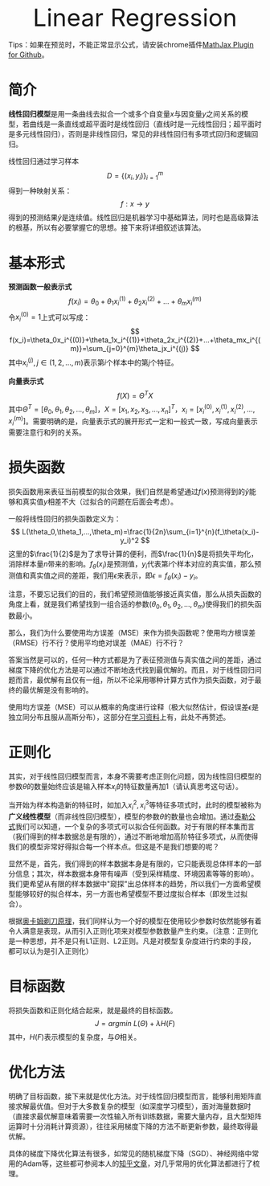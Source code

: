 <div align='center' ><font size='70'>Linear Regression</font></div>

Tips：如果在预览时，不能正常显示公式，请安装chrome插件[MathJax Plugin for Github](https://chrome.google.com/webstore/detail/mathjax-plugin-for-github/ioemnmodlmafdkllaclgeombjnmnbima?hl=zh-TW)。

# 简介

**线性回归模型**是用一条曲线去拟合一个或多个自变量$x$与因变量$y$之间关系的模型，若曲线是一条直线或超平面时是线性回归（直线时是一元线性回归；超平面时是多元线性回归），否则是非线性回归，常见的非线性回归有多项式回归和逻辑回归。

线性回归通过学习样本
$$
D={\{(x_i, y_i)}\}_{i=1}^m
$$
得到一种映射关系：
$$
f:x\rightarrow y
$$
得到的预测结果$\hat y$是连续值。线性回归是机器学习中基础算法，同时也是高级算法的根基，所以有必要掌握它的思想。接下来将详细叙述该算法。

# 基本形式

**预测函数一般表示式**
$$
f(x_i)=\theta_0+\theta_1x_i^{(1)}+\theta_2x_i^{(2)}+...+\theta_mx_i^{(m)}
$$
令$x_i^{(0)}=1$上式可以写成：
$$
f(x_i)=\theta_0x_i^{(0)}+\theta_1x_i^{(1)}+\theta_2x_i^{(2)}+...+\theta_mx_i^{(m)}=\sum_{j=0}^{m}\theta_jx_i^{(j)}
$$
其中$x_i^{(j)}, j\in(1,2,...,m)$表示第$i$个样本中的第$j$个特征。

**向量表示式**
$$
f(X)=\Theta^TX
$$
其中$\Theta^T=[\theta_0,\theta_1, \theta_2,...,\theta_m]$，$X=[x_1, x_2, x_3,...,x_n]^T$，$x_i=[x_i^{(0)}, x_i^{(1)}, x_i^{(2)},...,x_i^{(m)}]$。需要明确的是，向量表示式的展开形式一定和一般式一致，写成向量表示需要注意行和列的关系。

# 损失函数

损失函数用来表征当前模型的拟合效果，我们自然是希望通过$f(x)$预测得到的$\hat y$能够和真实值$y$相差不大（过拟合的问题在后面会考虑）。

一般将线性回归的损失函数定义为：
$$
L(\theta_0,\theta_1,...,\theta_m)=\frac{1}{2n}\sum_{i=1}^{n}(f_\theta(x_i)-y_i)^2
$$
这里的$\frac{1}{2}$是为了求导计算的便利，而$\frac{1}{n}$是将损失平均化，消除样本量$n$带来的影响。$f_\theta(x_i)$是预测值，$y_i$代表第$i$个样本对应的真实值，那么预测值和真实值之间的差距，我们用$\epsilon$来表示，即$\epsilon=f_\theta(x_i)-y_i$。

注意，不要忘记我们的目的，我们希望预测值能够接近真实值，那么从损失函数的角度上看，就是我们希望找到一组合适的参数$(\theta_0,\theta_1,\theta_2,...,\theta_m)$使得我们的损失函数最小。

那么，我们为什么要使用均方误差（MSE）来作为损失函数呢？使用均方根误差（RMSE）行不行？使用平均绝对误差（MAE）行不行？

答案当然是可以的，任何一种方式都是为了表征预测值与真实值之间的差距，通过梯度下降的优化方法是可以通过不断地迭代找到最优解的。而且，对于线性回归问题而言，最优解有且仅有一组，所以不论采用哪种计算方式作为损失函数，对于最终的最优解是没有影响的。

使用均方误差（MSE）可以从概率的角度进行诠释（极大似然估计，假设误差$\epsilon$是独立同分布且服从高斯分布），这部分在[学习资料](https://github.com/datawhalechina/team-learning/blob/master/%E6%9C%BA%E5%99%A8%E5%AD%A6%E4%B9%A0%E7%AE%97%E6%B3%95%E5%9F%BA%E7%A1%80/Task1%20Linear_regression.ipynb)上有，此处不再赘述。

# 正则化

其实，对于线性回归模型而言，本身不需要考虑正则化问题，因为线性回归模型的参数$\theta$的数量始终应该是输入样本$x_i$的特征数量再加1（请认真思考这句话）。

当开始为样本构造新的特征时，如加入$x_i^2,x_i^3$等特征多项式时，此时的模型被称为**广义线性模型**（而非线性回归模型），模型的参数$\theta$的数量也会增加。通过[泰勒公式](https://baike.baidu.com/item/泰勒公式)我们可以知道，一个复杂的多项式可以拟合任何函数。对于有限的样本集而言（我们得到的样本数据总是有限的），通过不断地增加高阶特征多项式，从而使得我们的模型非常好得拟合每一个样本点。但这是不是我们想要的呢？

显然不是，首先，我们得到的样本数据本身是有限的，它只能表现总体样本的一部分信息；其次，样本数据本身带有噪声（受到采样精度、环境因素等等的影响）。我们更希望从有限的样本数据中"窥探"出总体样本的趋势，所以我们一方面希望模型能够较好的拟合样本，另一方面也希望模型不要过度拟合样本（即发生过拟合）。

根据[奥卡姆剃刀原理](https://baike.baidu.com/item/奥卡姆剃刀原理/10900565?fr=aladdin)，我们同样认为一个好的模型在使用较少参数时依然能够有着令人满意是表现，从而引入正则化项来对模型参数数量产生约束。（注意：正则化是一种思想，并不是只有L1正则、L2正则。凡是对模型复杂度进行约束的手段，都可以认为是引入正则化）

# 目标函数

将损失函数和正则化结合起来，就是最终的目标函数。
$$
J=argmin\ L(\Theta)+\lambda H(F)
$$
其中，$H(F)$表示模型的复杂度，与$\Theta$相关。

# 优化方法

明确了目标函数，接下来就是优化方法。对于线性回归模型而言，能够利用矩阵直接求解最优值。但对于大多数复杂的模型（如深度学习模型），面对海量数据时（直接求最优解意味着需要一次性输入所有训练数据，需要大量内存，且大型矩阵运算时十分消耗计算资源），往往采用梯度下降的方法不断更新参数，最终取得最优解。

具体的梯度下降优化算法有很多，如常见的随机梯度下降（SGD）、神经网络中常用的Adam等，这些都可参阅本人的[知乎文章](https://zhuanlan.zhihu.com/p/110104333)，对几乎常用的优化算法都进行了梳理。

